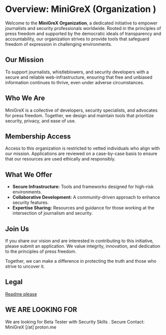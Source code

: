 # Overview: MiniGreX (Organization )

Welcome to the **MiniGreX Organization**, a dedicated initiative to empower journalists and security professionals worldwide. Rooted in the principles of press freedom and supported by the democratic ideals of transparency and accountability, our organization strives to provide tools that safeguard freedom of expression in challenging environments.

## **Our Mission**
To support journalists, whistleblowers, and security developers with a secure and reliable web-infrastructure, ensuring that free and unbiased information continues to thrive, even under adverse circumstances.

## **Who We Are**
MiniGreX is a collective of developers, security specialists, and advocates for press freedom. Together, we design and maintain tools that prioritize security, privacy, and ease of use.

## **Membership Access**
Access to this organization is restricted to vetted individuals who align with our mission. Applications are reviewed on a case-by-case basis to ensure that our resources are used ethically and responsibly.

## **What We Offer**
- **Secure Infrastructure:** Tools and frameworks designed for high-risk environments.
- **Collaborative Development:** A community-driven approach to enhance security features.
- **Expertise Sharing:** Resources and guidance for those working at the intersection of journalism and security.

## **Join Us**
If you share our vision and are interested in contributing to this initiative, please submit an application. We value integrity, innovation, and dedication to the principles of press freedom.

Together, we can make a difference in protecting the truth and those who strive to uncover it.

## Legal
[Readme please](LEGAL.md) 

## WE ARE LOOKING FOR
We are looking for Beta Tester with Security Skills . Secure Contact: MiniGreX [/at\] proton.me

